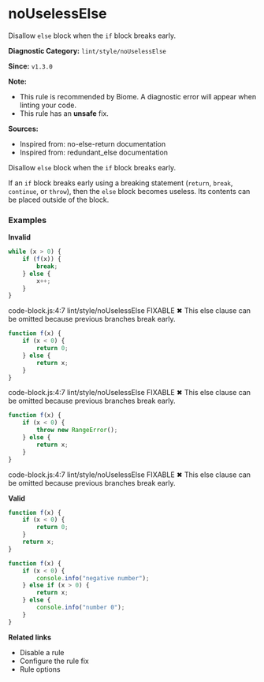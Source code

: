 # noUselessElse

Disallow `else` block when the `if` block breaks early.

**Diagnostic Category:** `lint/style/noUselessElse`

**Since:** `v1.3.0`

**Note:**
- This rule is recommended by Biome. A diagnostic error will appear when linting your code.
- This rule has an **unsafe** fix.

**Sources:**
- Inspired from: no-else-return documentation
- Inspired from: redundant_else documentation

Disallow `else` block when the `if` block breaks early.

If an `if` block breaks early using a breaking statement (`return`, `break`, `continue`, or `throw`), then the `else` block becomes useless. Its contents can be placed outside of the block.

### Examples

**Invalid**

```js
while (x > 0) {
    if (f(x)) {
        break;
    } else {
        x++;
    }
}
```

code-block.js:4:7 lint/style/noUselessElse FIXABLE 
✖ This else clause can be omitted because previous branches break early.

```js
function f(x) {
    if (x < 0) {
        return 0;
    } else {
        return x;
    }
}
```

code-block.js:4:7 lint/style/noUselessElse FIXABLE 
✖ This else clause can be omitted because previous branches break early.

```js
function f(x) {
    if (x < 0) {
        throw new RangeError();
    } else {
        return x;
    }
}
```

code-block.js:4:7 lint/style/noUselessElse FIXABLE 
✖ This else clause can be omitted because previous branches break early.

**Valid**

```js
function f(x) {
    if (x < 0) {
        return 0;
    }
    return x;
}
```

```js
function f(x) {
    if (x < 0) {
        console.info("negative number");
    } else if (x > 0) {
        return x;
    } else {
        console.info("number 0");
    }
}
```

**Related links**
- Disable a rule
- Configure the rule fix
- Rule options